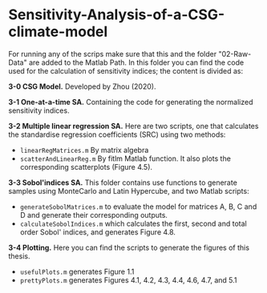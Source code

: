 # Sensitivity-Analysis-of-a-CSG-climate-model

For running any of the scrips make sure that this and the folder "02-Raw-Data" are added to the Matlab Path. In this folder you can find the code used for the calculation of sensitivity indices; the content is divided as:

**3-0 CSG Model.** Developed by Zhou (2020). 

**3-1 One-at-a-time SA.** Containing the code for generating the normalized sensitivity indices. 

**3-2 Multiple linear regression SA.** Here are two scripts, one that calculates the standardise regression coefficients (SRC) using two methods:
- `linearRegMatrices.m` By matrix algebra
- `scatterAndLinearReg.m` By fitlm Matlab function. It also plots the corresponding scatterplots (Figure 4.5). 

**3-3 Sobol'indices SA.** This folder contains use functions to generate samples using MonteCarlo and Latin Hypercube, and two Matlab scripts:
- `generateSobolMatrices.m` to evaluate the model for matrices A, B, C and D and generate their corresponding outputs. 
- `calculateSobolIndices.m` which calculates the first, second and total order Sobol' indices, and generates Figure 4.8.

**3-4 Plotting.** Here you can find the scripts to generate the figures of this thesis. 
- `usefulPlots.m` generates Figure 1.1
- `prettyPlots.m` generates Figures 4.1, 4.2, 4.3, 4.4, 4.6, 4.7, and 5.1 
